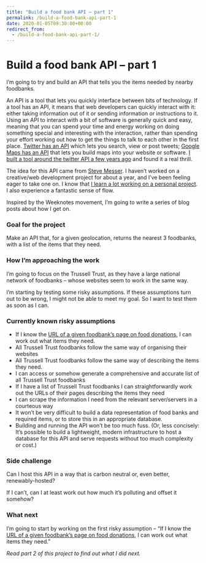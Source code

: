```yaml
---
title: "Build a food bank API – part 1"
permalink: /build-a-food-bank-api-part-1
date: 2020-01-05T09:30:00+00:00
redirect_from:
  - /build-a-food-bank-api-part-1/
---
```


# Build a food bank API – part 1

I’m going to try and build an API that tells you the items needed by nearby foodbanks.

An API is a tool that lets you quickly interface between bits of technology. If a tool has an API, it means that web developers can quickly interact with it: either taking information out of it or sending information or instructions to it. Using an API to interact with a bit of software is generally quick and easy, meaning that you can spend your time and energy working on doing something special and interesting with the interaction, rather than spending your effort working out how to get the things to talk to each other in the first place. [Twitter has an API](https://developer.twitter.com/en/docs) which lets you search, view or post tweets; [Google Maps has an API](https://developers.google.com/maps/documentation) that lets you build maps into your website or software. [I built a tool around the twitter API a few years ago](https://mysocialsummary.com/) and found it a real thrill.

The idea for this API came from [Steve Messer](http://visitmy.website/). I haven’t worked on a creative/web development project for about a year, and I’ve been feeling eager to take one on. I know that [I learn a lot working on a personal project](https://www.martinlugton.com/learnt-building-side-project/). I also experience a fantastic sense of flow.

Inspired by the Weeknotes movement, I’m going to write a series of blog posts about how I get on.

### Goal for the project

Make an API that, for a given geolocation, returns the nearest 3 foodbanks, with a list of the items that they need.

### How I’m approaching the work

I’m going to focus on the Trussell Trust, as they have a large national network of foodbanks – whose websites seem to work in the same way.

I’m starting by testing some risky assumptions. If these assumptions turn out to be wrong, I might not be able to meet my goal. So I want to test them as soon as I can.

### Currently known risky assumptions

- If I know the [URL of a given foodbank’s page on food donations](https://harrow.foodbank.org.uk/give-help/donate-food/), I can work out what items they need.
- All Trussell Trust foodbanks follow the same way of organising their websites
- All Trussell Trust foodbanks follow the same way of describing the items they need.
- I can access or somehow generate a comprehensive and accurate list of all Trussell Trust foodbanks
- If I have a list of Trussell Trust foodbanks I can straightforwardly work out the URLs of their pages describing the items they need
- I can scrape the information I need from the relevant server/servers in a courteous way
- It won’t be very difficult to build a data representation of food banks and required items, or to store this in an appropriate database.
- Building and running the API won’t be too much fuss. (Or, less concisely: It’s possible to build a lightweight, modern infrastructure to host a database for this API and serve requests without too much complexity or cost.)

### Side challenge

Can I host this API in a way that is carbon neutral or, even better, renewably-hosted?

If I can’t, can I at least work out how much it’s polluting and offset it somehow?

### What next

I’m going to start by working on the first risky assumption – “If I know the [URL of a given foodbank’s page on food donations](https://harrow.foodbank.org.uk/give-help/donate-food/), I can work out what items they need.”

*Read part 2 of this project to find out what I did next.*